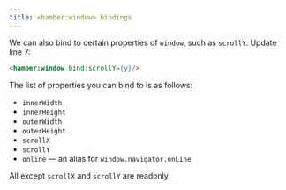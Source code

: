 ```yaml
---
title: <hamber:window> bindings
---
```


We can also bind to certain properties of `window`, such as `scrollY`. Update line 7:

```html
<hamber:window bind:scrollY={y}/>
```

The list of properties you can bind to is as follows:

* `innerWidth`
* `innerHeight`
* `outerWidth`
* `outerHeight`
* `scrollX`
* `scrollY`
* `online` — an alias for `window.navigator.onLine`

All except `scrollX` and `scrollY` are readonly.
